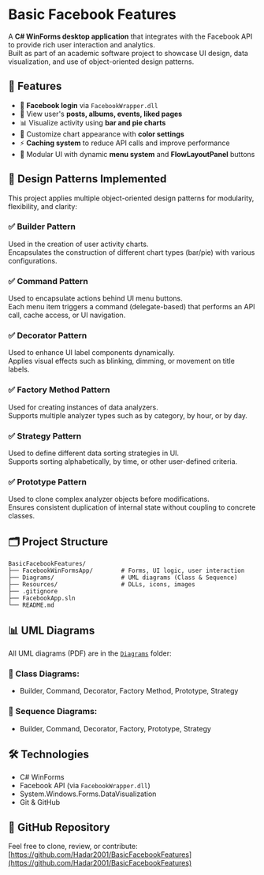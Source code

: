 # Basic Facebook Features

A **C# WinForms desktop application** that integrates with the Facebook API to provide rich user interaction and analytics.  
Built as part of an academic software project to showcase UI design, data visualization, and use of object-oriented design patterns.

## 📌 Features

- 🔐 **Facebook login** via `FacebookWrapper.dll`
- 📸 View user's **posts, albums, events, liked pages**
- 📊 Visualize activity using **bar and pie charts**
- 🎨 Customize chart appearance with **color settings**
- ⚡ **Caching system** to reduce API calls and improve performance
- 🧩 Modular UI with dynamic **menu system** and **FlowLayoutPanel** buttons

## 🧠 Design Patterns Implemented

This project applies multiple object-oriented design patterns for modularity, flexibility, and clarity:

### ✅ Builder Pattern
Used in the creation of user activity charts.  
Encapsulates the construction of different chart types (bar/pie) with various configurations.

### ✅ Command Pattern
Used to encapsulate actions behind UI menu buttons.  
Each menu item triggers a command (delegate-based) that performs an API call, cache access, or UI navigation.

### ✅ Decorator Pattern
Used to enhance UI label components dynamically.  
Applies visual effects such as blinking, dimming, or movement on title labels.

### ✅ Factory Method Pattern
Used for creating instances of data analyzers.  
Supports multiple analyzer types such as by category, by hour, or by day.

### ✅ Strategy Pattern
Used to define different data sorting strategies in UI.  
Supports sorting alphabetically, by time, or other user-defined criteria.

### ✅ Prototype Pattern
Used to clone complex analyzer objects before modifications.  
Ensures consistent duplication of internal state without coupling to concrete classes.

## 🗂 Project Structure

```
BasicFacebookFeatures/
├── FacebookWinFormsApp/        # Forms, UI logic, user interaction
├── Diagrams/                   # UML diagrams (Class & Sequence)
├── Resources/                  # DLLs, icons, images
├── .gitignore
├── FacebookApp.sln
└── README.md
```

## 📊 UML Diagrams

All UML diagrams (PDF) are in the [`Diagrams`](./Diagrams) folder:

### 📘 Class Diagrams:
- Builder, Command, Decorator, Factory Method, Prototype, Strategy

### 🔁 Sequence Diagrams:
- Builder, Command, Decorator, Factory, Prototype, Strategy

## 🛠 Technologies

- C# WinForms
- Facebook API (via `FacebookWrapper.dll`)
- System.Windows.Forms.DataVisualization
- Git & GitHub

## 🔗 GitHub Repository

Feel free to clone, review, or contribute:  
[https://github.com/Hadar2001/BasicFacebookFeatures](https://github.com/Hadar2001/BasicFacebookFeatures)